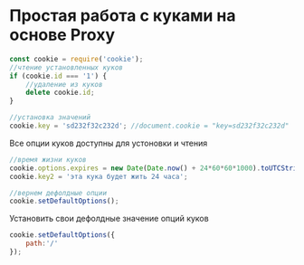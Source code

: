 # Простая работа с куками на основе Proxy

```js
const cookie = require('cookie');
//чтение установленных куков
if (cookie.id === '1') {
	//удаление из куков
	delete cookie.id;
}

//установка значений
cookie.key = 'sd232f32c232d'; //document.cookie = "key=sd232f32c232d"
```

Все опции куков доступны для устоновки и чтения

```js
//время жизни куков
cookie.options.expires = new Date(Date.now() + 24*60*60*1000).toUTCString();
cookie.key2 = 'эта кука будет жить 24 часа';

//вернем дефолдные опции
cookie.setDefaultOptions(); 
```

Установить свои дефолдные значение опций куков
```js
cookie.setDefaultOptions({
	path:'/'
});
```
